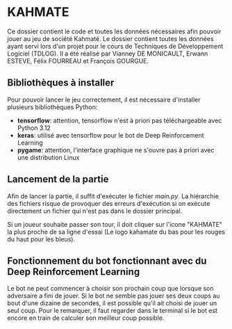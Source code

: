 # KAHMATE
Ce dossier contient le code et toutes les données nécessaires afin pouvoir jouer au jeu de société Kahmaté. Le dossier contient toutes les données ayant servi lors d'un projet pour le cours de Techniques de Développement Logiciel (TDLOG). Il a été réalisé par Vianney DE MONICAULT, Erwann ESTEVE, Félix FOURREAU et François GOURGUE.

## Bibliothèques à installer
Pour pouvoir lancer le jeu correctement, il est nécessaire d'installer plusieurs bibliothèques Python:
- **tensorflow**: attention, tensorflow n'est à priori pas téléchargeable avec Python 3.12
- **keras**: utilisé avec tensorflow pour le bot de Deep Reinforcement Learning
- **pygame**: attention, l'interface graphique ne s'ouvre pas à priori avec une distribution Linux

## Lancement de la partie
Afin de lancer la partie, il suffit d'exécuter le fichier *main.py*. La hiérarchie des fichiers risque de provoquer des erreurs d'exécution si on exécute directement un fichier qui n'est pas dans le dossier principal.

Si un joueur souhaite passer son tour, il doit cliquer sur l'icone "KAHMATE" la plus proche de sa ligne d'essai (Le logo kahamate du bas pour les rouges du haut pour les bleus). 

## Fonctionnement du bot fonctionnant avec du Deep Reinforcement Learning
Le bot ne peut commencer à choisir son prochain coup que lorsque son adversaire a fini de jouer. Si le bot ne semble pas jouer ses deux coups au bout d'une dizaine de secondes, il est possible qu'il ait choisi de jouer un seul coup. Pour le remarquer, il faut regarder dans le terminal si le bot est encore en train de calculer son meilleur coup possible.    

